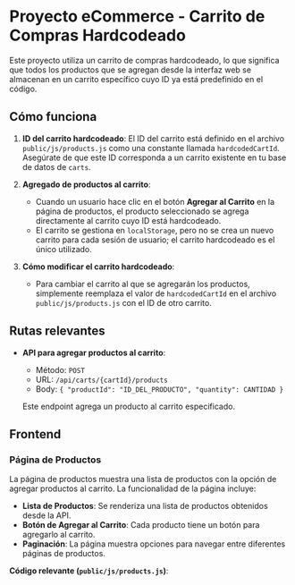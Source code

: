 
# Proyecto eCommerce - Carrito de Compras Hardcodeado

Este proyecto utiliza un carrito de compras hardcodeado, lo que significa que todos los productos que se agregan desde la interfaz web se almacenan en un carrito específico cuyo ID ya está predefinido en el código.

## Cómo funciona

1. **ID del carrito hardcodeado**: El ID del carrito está definido en el archivo `public/js/products.js` como una constante llamada `hardcodedCartId`. Asegúrate de que este ID corresponda a un carrito existente en tu base de datos de `carts`.

2. **Agregado de productos al carrito**: 
   - Cuando un usuario hace clic en el botón **Agregar al Carrito** en la página de productos, el producto seleccionado se agrega directamente al carrito cuyo ID está hardcodeado.
   - El carrito se gestiona en `localStorage`, pero no se crea un nuevo carrito para cada sesión de usuario; el carrito hardcodeado es el único utilizado.

3. **Cómo modificar el carrito hardcodeado**:
   - Para cambiar el carrito al que se agregarán los productos, simplemente reemplaza el valor de `hardcodedCartId` en el archivo `public/js/products.js` con el ID de otro carrito.

## Rutas relevantes

- **API para agregar productos al carrito**: 
  - Método: `POST`
  - URL: `/api/carts/{cartId}/products`
  - Body: `{ "productId": "ID_DEL_PRODUCTO", "quantity": CANTIDAD }`
  
  Este endpoint agrega un producto al carrito especificado.

## Frontend

### Página de Productos

La página de productos muestra una lista de productos con la opción de agregar productos al carrito. La funcionalidad de la página incluye:

- **Lista de Productos**: Se renderiza una lista de productos obtenidos desde la API.
- **Botón de Agregar al Carrito**: Cada producto tiene un botón para agregarlo al carrito.
- **Paginación**: La página muestra opciones para navegar entre diferentes páginas de productos.

**Código relevante (`public/js/products.js`)**:

